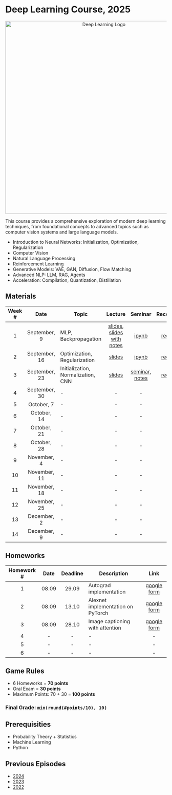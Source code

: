 # Deep Learning Course, 2025

<p align="center">
  <img width="600" alt="Deep Learning Logo" src="https://github.com/user-attachments/assets/8d0b86dd-7769-4c8c-bc8a-3695e1c64aae" />
</p>

This course provides a comprehensive exploration of modern deep learning techniques, from foundational concepts to advanced topics such as computer vision systems and large language models.

- Introduction to Neural Networks: Initialization, Optimization, Regularization
- Computer Vision
- Natural Language Processing
- Reinforcement Learning
- Generative Models: VAE, GAN, Diffusion, Flow Matching
- Advanced NLP: LLM, RAG, Agents
- Acceleration: Compilation, Quantization, Distillation

## Materials

| Week # | Date | Topic | Lecture | Seminar | Recording |
| :-: | :-: | - | :-: | :-: | :-: |
| 1 | September, 9 | MLP, Backpropagation | [slides](https://github.com/intsystems/Deep-Learning-Course/blob/main/lectures/Lecture%201.pdf), [slides with notes](https://github.com/intsystems/Deep-Learning-Course/blob/main/lectures/Lecture%201%20(with%20notes).pdf) | [ipynb](https://github.com/intsystems/Deep-Learning-Course/blob/main/seminars/Seminar_1_autodiff_impl.ipynb) | [record](https://www.youtube.com/watch?v=5nJy3tk-bBk) |
| 2 | September, 16 | Optimization, Regularization | [slides](https://github.com/intsystems/Deep-Learning-Course/blob/main/lectures/Lecture%202.pdf) | [ipynb](https://github.com/intsystems/Deep-Learning-Course/blob/main/seminars/Seminar_2_torch_intro.ipynb) | [record](https://www.youtube.com/watch?v=ISBiQuQoWdE) |
| 3 | September, 23 | Initialization, Normalization, CNN | [slides](https://github.com/intsystems/Deep-Learning-Course/blob/main/lectures/Lecture%203.pdf) | [seminar](https://github.com/intsystems/Deep-Learning-Course/blob/main/seminars/Seminar_3_convolution.ipynb), [notes](https://github.com/intsystems/Deep-Learning-Course/blob/main/seminars/Seminar_3_notes.pdf) | [record](https://www.youtube.com/watch?v=CCwrJHJ-5CI) |
| 4 | September, 30 | - | - | - | - |
| 5 | October, 7 | - | - | - | - |
| 6 | October, 14 | - | - | - | - |
| 7 | October, 21 | - | - | - | - |
| 8 | October, 28 | - | - | - | - |
| 9 | November, 4 | - | - | - | - |
| 10 | November, 11 | - | - | - | - |
| 11 | November, 18 | - | - | - | - |
| 12 | November, 25 | - | - | - | - |
| 13 | December, 2 | - | - | - | - |
| 14 | December, 9 | - | - | - | - |

## Homeworks

| Homework # | Date | Deadline | Description | Link |
| :-: | :-: | :-: | - | :-: |
| 1 | 08.09 | 29.09 | Autograd implementation | [google form](https://forms.gle/7V29FvAw2NFyu6yW9) |
| 2 | 08.09 | 13.10 | Alexnet implementation on PyTorch | [google form](https://forms.gle/wYxgGXk2TXrvp1yA6) |
| 3 | 08.09 | 28.10 | Image captioning with attention | [google form](https://forms.gle/QsPFczTsbqktgvxn6) |
| 4 | - | - | - | - |
| 5 | - | - | - | - |
| 6 | - | - | - | - |

## Game Rules

- 6 Homeworks = **70 points**
- Oral Exam = **30 points**
- Maximum Points: 70 + 30 = **100 points**

### Final Grade: `min(round(#points/10), 10)`

## Prerequisities
- Probability Theory + Statistics
- Machine Learning
- Python

## Previous Episodes
- [2024](https://github.com/intsystems/Deep-Learning-Course/tree/course-2024)
- [2023](https://github.com/intsystems/Deep-Learning-Course/tree/course-2023)
- [2022](https://github.com/intsystems/Deep-Learning-Course/tree/course-2022)

